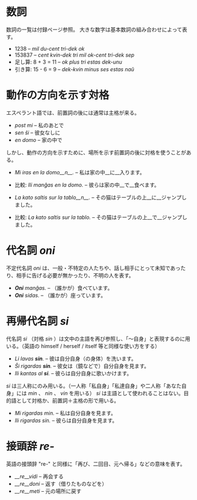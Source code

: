 # 数詞

数詞の一覧は付録ページ参照。
大きな数字は基本数詞の組み合わせによって表す。

- 1238                     – *mil du-cent tri-dek ok*
- 153837                   – *cent kvin-dek tri mil ok-cent tri-dek sep*
- 足し算: 8 + 3 = 11 – *ok plus tri estas dek-unu*
- 引き算: 15 - 6 = 9 – *dek-kvin minus ses estas naŭ*

# 動作の方向を示す対格

エスペラント語では、前置詞の後には通常は主格が来る。

- *post mi* – 私のあとで
- *sen ŝi* – 彼女なしに
- *en domo* – 家の中で

しかし、動作の方向を示すために、場所を示す前置詞の後に対格を使うことがある。

- *Mi iras en la domo__n__.* – 私は家の中__に__入ります。
- 比較: *Ili manĝas en la domo.* – 彼らは家の中__で__食べます。

- *La kato saltis sur la tablo__n__.* – その猫はテーブルの上__に__ジャンプしました。
- 比較: *La kato saltis sur la tablo.* – その猫はテーブルの上__で__ジャンプしました。

# 代名詞 *oni*

不定代名詞 *oni* は、一般・不特定の人たちや、話し相手にとって未知であったり、相手に告げる必要が無かったり、不明の人を表す。

- *__Oni__ manĝas.* – （誰かが）食べています。
- *__Oni__ sidas.* – （誰かが）座っています。

# 再帰代名詞 *si*

代名詞 *si* （対格 *sin* ）は文中の主語を再び参照し、「〜自身」と表現するのに用いる。（英語の himself / herself / itself 等と同様な使い方をする）

- *Li lavas __sin__.* – 彼は自分自身（の身体）を洗います。
- *Ŝi rigardas __sin__.* – 彼女は（鏡などで）自分自身を見ます。
- *Ili kantas al __si__.* – 彼らは自分自身に歌いかけます。
 
*si* は三人称にのみ用いる。（一人称「私自身」「私達自身」や二人称「あなた自身」には *min* 、 *nin* 、 *vin* を用いる）
*si* は主語として使われることはない。目的語として対格か、前置詞＋主格の形で用いる。

- *Mi rigardas min.* – 私は自分自身を見ます。
- *Ili rigardas sin.* – 彼らは自分自身を見ます。

# 接頭辞 *re-*

英語の接頭辞 "re-" と同様に「再び、二回目、元へ帰る」などの意味を表す。

- *__re__vidi* – 再会する
- *__re__doni* – 返す（借りたものなどを）
- *__re__meti* – 元の場所に戻す
